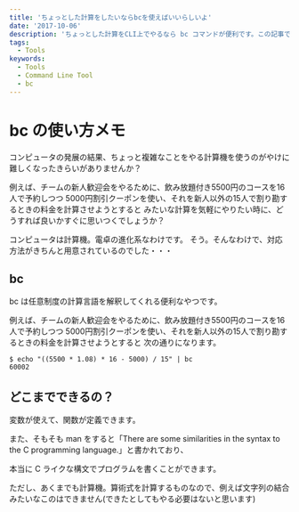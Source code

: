 ```yaml
---
title: 'ちょっとした計算をしたいならbcを使えばいいらしいよ'
date: '2017-10-06'
description: 'ちょっとした計算をCLI上でやるなら bc コマンドが便利です。この記事では、最初の最初のさわりだけ、メモしてあります。'
tags:
  - Tools
keywords:
  - Tools
  - Command Line Tool
  - bc
---
```

bc の使い方メモ
====

コンピュータの発展の結果、ちょっと複雑なことをやる計算機を使うのがやけに難しくなったきらいがありませんか？

例えば、チームの新人歓迎会をやるために、飲み放題付き5500円のコースを16人で予約しつつ
5000円割引クーポンを使い、それを新人以外の15人で割り勘するときの料金を計算させようとすると
みたいな計算を気軽にやりたい時に、どうすれば良いかすぐに思いつくでしょうか？

コンピュータは計算機。電卓の進化系なわけです。
そう。そんなわけで、対応方法がきちんと用意されているのでした・・・

bc
----

bc は任意制度の計算言語を解釈してくれる便利なやつです。

例えば、チームの新人歓迎会をやるために、飲み放題付き5500円のコースを16人で予約しつつ
5000円割引クーポンを使い、それを新人以外の15人で割り勘するときの料金を計算させようとすると
次の通りになります。

```
$ echo "((5500 * 1.08) * 16 - 5000) / 15" | bc
60002
```

どこまでできるの？
----

変数が使えて、関数が定義できます。

また、そもそも man をすると「There are some similarities in the syntax to the C programming language.」と書かれており、

本当に C ライクな構文でプログラムを書くことができます。

ただし、あくまでも計算機。算術式を計算するものなので、例えば文字列の結合みたいなこのはできません(できたとしてもやる必要はないと思います)
